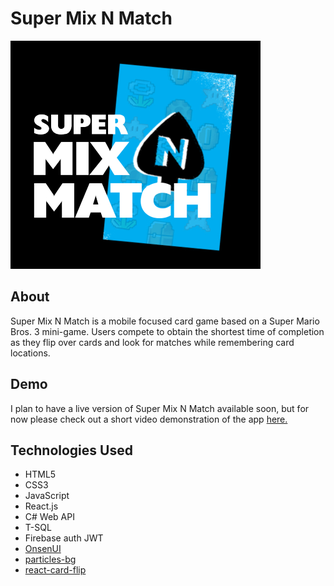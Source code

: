 # Super Mix N Match
![logo](https://raw.githubusercontent.com/ivannio/N-Spades-Race/master/nspadesrace.ui/src/assets/images/mixnmatchlogoblue.jpg)

## About
Super Mix N Match is a mobile focused card game based on a Super Mario Bros. 3 mini-game. Users compete to obtain the shortest time of completion as they flip over cards and look for matches while remembering card locations.

## Demo
I plan to have a live version of Super Mix N Match available soon, but for now please check out a short video demonstration of the app [here.](https://www.linkedin.com/posts/ivan-phelps_today-i-graduated-nashville-software-schools-activity-6697598744491368449-j3zf)

## Technologies Used

* HTML5
* CSS3
* JavaScript
* React.js
* C# Web API
* T-SQL
* Firebase auth JWT
* [OnsenUI](https://onsen.io/)
* [particles-bg](https://www.npmjs.com/package/particles-bg)
* [react-card-flip](https://www.npmjs.com/package/react-card-flip)
